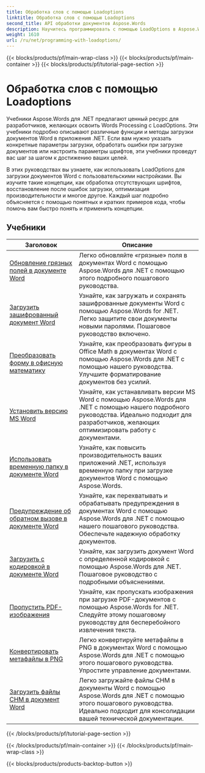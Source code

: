 ```yaml
---
title: Обработка слов с помощью Loadoptions
linktitle: Обработка слов с помощью Loadoptions
second_title: API обработки документов Aspose.Words
description: Научитесь программировать с помощью LoadOptions в Aspose.Words для .NET. Подробные руководства с примерами кода для загрузки и настройки загрузки документов Word.
weight: 1610
url: /ru/net/programming-with-loadoptions/
---
```


{{< blocks/products/pf/main-wrap-class >}}
{{< blocks/products/pf/main-container >}}
{{< blocks/products/pf/tutorial-page-section >}}

# Обработка слов с помощью Loadoptions

Учебники Aspose.Words для .NET предлагают ценный ресурс для разработчиков, желающих освоить Words Processing с LoadOptions. Эти учебники подробно описывают различные функции и методы загрузки документов Word в приложения .NET. Если вам нужно указать конкретные параметры загрузки, обработать ошибки при загрузке документов или настроить параметры шрифтов, эти учебники проведут вас шаг за шагом к достижению ваших целей.

В этих руководствах вы узнаете, как использовать LoadOptions для загрузки документов Word с пользовательскими настройками. Вы изучите такие концепции, как обработка отсутствующих шрифтов, восстановление после ошибок загрузки, оптимизация производительности и многое другое. Каждый шаг подробно объясняется с помощью понятных и кратких примеров кода, чтобы помочь вам быстро понять и применить концепции.

 ## Учебники
| Заголовок | Описание |
| --- | --- |
| [Обновление грязных полей в документе Word](./update-dirty-fields/) | Легко обновляйте «грязные» поля в документах Word с помощью Aspose.Words для .NET с помощью этого подробного пошагового руководства. |
| [Загрузить зашифрованный документ Word](./load-encrypted-document/) | Узнайте, как загружать и сохранять зашифрованные документы Word с помощью Aspose.Words for .NET. Легко защитите свои документы новыми паролями. Пошаговое руководство включено. |
| [Преобразовать форму в офисную математику](./convert-shape-to-office-math/) | Узнайте, как преобразовать фигуры в Office Math в документах Word с помощью Aspose.Words для .NET с помощью нашего руководства. Улучшите форматирование документов без усилий. |
| [Установить версию MS Word](./set-ms-word-version/) | Узнайте, как устанавливать версии MS Word с помощью Aspose.Words для .NET с помощью нашего подробного руководства. Идеально подходит для разработчиков, желающих оптимизировать работу с документами. |
| [Использовать временную папку в документе Word](./use-temp-folder/) | Узнайте, как повысить производительность ваших приложений .NET, используя временную папку при загрузке документов Word с помощью Aspose.Words. |
| [Предупреждение об обратном вызове в документе Word](./warning-callback/) | Узнайте, как перехватывать и обрабатывать предупреждения в документах Word с помощью Aspose.Words для .NET с помощью нашего пошагового руководства. Обеспечьте надежную обработку документов. |
| [Загрузить с кодировкой в документе Word](./load-with-encoding/) | Узнайте, как загрузить документ Word с определенной кодировкой с помощью Aspose.Words для .NET. Пошаговое руководство с подробными объяснениями. |
| [Пропустить PDF-изображения](./skip-pdf-images/) | Узнайте, как пропускать изображения при загрузке PDF-документов с помощью Aspose.Words for .NET. Следуйте этому пошаговому руководству для бесперебойного извлечения текста. |
| [Конвертировать метафайлы в PNG](./convert-metafiles-to-png/) | Легко конвертируйте метафайлы в PNG в документах Word с помощью Aspose.Words для .NET с помощью этого пошагового руководства. Упростите управление документами. |
| [Загрузить файлы CHM в документ Word](./load-chm/) | Легко загружайте файлы CHM в документы Word с помощью Aspose.Words для .NET с помощью этого пошагового руководства. Идеально подходит для консолидации вашей технической документации. |
{{< /blocks/products/pf/tutorial-page-section >}}

{{< /blocks/products/pf/main-container >}}
{{< /blocks/products/pf/main-wrap-class >}}

{{< blocks/products/products-backtop-button >}}
